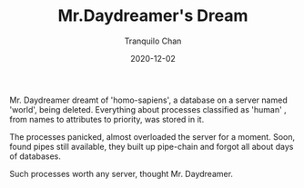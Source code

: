 ﻿---
title: Mr.Daydreamer's Dream
license: CC-BY-NC-4.0
author: Tranquilo Chan
tags: 
 - "糟糕小故事"
date: "2020-12-02"
---

Mr. Daydreamer dreamt of 'homo-sapiens', a database on a server named 'world', being deleted. Everything about processes classified as 'human' , from names to attributes to priority, was stored in it.

The processes panicked, almost overloaded the server for a moment. Soon, found pipes still available, they built up pipe-chain and forgot all about days of databases. 

Such processes worth any server, thought Mr. Daydreamer.
